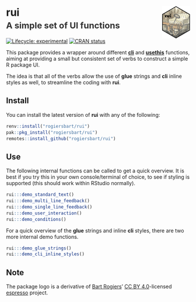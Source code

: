 
<!-- README.md is generated from README.Rmd. Please edit that file -->

# rui<img src="man/figures/logo.png" align="right" width="15%"/><br><small><font color="#333333">A simple set of UI functions</font></small>

<!-- badges: start -->

[![Lifecycle:
experimental](https://img.shields.io/badge/lifecycle-experimental-orange.svg)](https://www.tidyverse.org/lifecycle/#experimental)
[![CRAN
status](https://www.r-pkg.org/badges/version/rui)](https://CRAN.R-project.org/package=rui)
<!-- badges: end -->

This package provides a wrapper around different
**[cli](https://cli.r-lib.org/)** and
**[usethis](https://usethis.r-lib.org/)** functions, aiming at providing
a small but consistent set of verbs to construct a simple R package UI.

The idea is that all of the verbs allow the use of **glue** strings and
**cli** inline styles as well, to streamline the coding with **rui**.

## Install

You can install the latest version of **rui** with any of the following:

``` r
renv::install("rogiersbart/rui")
pak::pkg_install("rogiersbart/rui")
remotes::install_github("rogiersbart/rui")
```

## Use

The following internal functions can be called to get a quick overview.
It is best if you try this in your own console/terminal of choice, to
see if styling is supported (this should work within RStudio normally).

``` r
rui:::demo_standard_text()
rui:::demo_multi_line_feedback()
rui:::demo_single_line_feedback()
rui:::demo_user_interaction()
rui:::demo_conditions()
```

For a quick overview of the **glue** strings and inline **cli** styles,
there are two more internal demo functions.

``` r
rui:::demo_glue_strings()
rui:::demo_cli_inline_styles()
```

## Note

The package logo is a derivative of [Bart
Rogiers](https://rogiersbart.github.io)’ [CC BY
4.0](https://creativecommons.org/licenses/by/4.0)-licensed
[espresso](https://rogiersbart.github.io/espresso) project.
